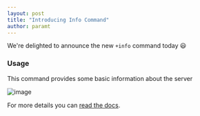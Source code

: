 ```yaml
---
layout: post
title: "Introducing Info Command"
author: paramt
---
```


We're delighted to announce the new `+info` command today :smiley:

### Usage

This command provides some basic information about the server

![image](https://user-images.githubusercontent.com/23563074/58526619-82740180-819d-11e9-9f82-d5d46a72e3ff.png)



For more details you can [read the docs](https://cakebot.club/commands.html#basic).
